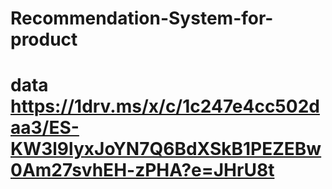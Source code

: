 # Recommendation-System-for-product
# data https://1drv.ms/x/c/1c247e4cc502daa3/ES-KW3l9lyxJoYN7Q6BdXSkB1PEZEBw0Am27svhEH-zPHA?e=JHrU8t
